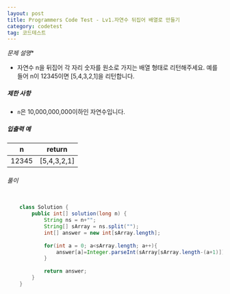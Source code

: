 ```yaml
---
layout: post
title: Programmers Code Test - Lv1.자연수 뒤집어 배열로 만들기
category: codetest
tag: 코드테스트
---
```

*문제 설명**

- 자연수 n을 뒤집어 각 자리 숫자를 원소로 가지는 배열 형태로 리턴해주세요. 예를들어 n이 12345이면 [5,4,3,2,1]을 리턴합니다.

##### 제한 사항

- `n`은 10,000,000,000이하인 자연수입니다.

##### 입출력 예

| n    | return      |
| ---- | ------      |
| 12345| [5,4,3,2,1] |

###### 풀이

```java

    class Solution {
        public int[] solution(long n) {
            String ns = n+"";
            String[] sArray = ns.split("");
            int[] answer = new int[sArray.length];
            
            for(int a = 0; a<sArray.length; a++){   
                answer[a]=Integer.parseInt(sArray[sArray.length-(a+1)]);
            }
            
            return answer;
        }
    }
```
